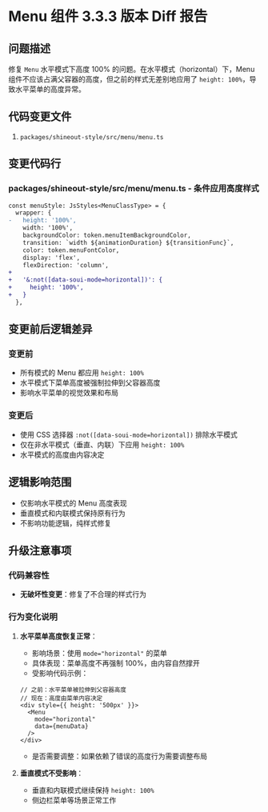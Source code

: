 # Menu 组件 3.3.3 版本 Diff 报告

## 问题描述

修复 `Menu` 水平模式下高度 100% 的问题。在水平模式（horizontal）下，Menu 组件不应该占满父容器的高度，但之前的样式无差别地应用了 `height: 100%`，导致水平菜单的高度异常。

## 代码变更文件

1. `packages/shineout-style/src/menu/menu.ts`

## 变更代码行

### packages/shineout-style/src/menu/menu.ts - 条件应用高度样式
```diff
const menuStyle: JsStyles<MenuClassType> = {
  wrapper: {
-   height: '100%',
    width: '100%',
    backgroundColor: token.menuItemBackgroundColor,
    transition: `width ${animationDuration} ${transitionFunc}`,
    color: token.menuFontColor,
    display: 'flex',
    flexDirection: 'column',
+
+   '&:not([data-soui-mode=horizontal])': {
+     height: '100%',
+   }
  },
```

## 变更前后逻辑差异

### 变更前
- 所有模式的 Menu 都应用 `height: 100%`
- 水平模式下菜单高度被强制拉伸到父容器高度
- 影响水平菜单的视觉效果和布局

### 变更后
- 使用 CSS 选择器 `:not([data-soui-mode=horizontal])` 排除水平模式
- 仅在非水平模式（垂直、内联）下应用 `height: 100%`
- 水平模式的高度由内容决定

## 逻辑影响范围
- 仅影响水平模式的 Menu 高度表现
- 垂直模式和内联模式保持原有行为
- 不影响功能逻辑，纯样式修复

## 升级注意事项

### 代码兼容性
- **无破坏性变更**：修复了不合理的样式行为

### 行为变化说明

1. **水平菜单高度恢复正常**：
   - 影响场景：使用 `mode="horizontal"` 的菜单
   - 具体表现：菜单高度不再强制 100%，由内容自然撑开
   - 受影响代码示例：
   ```tsx
   // 之前：水平菜单被拉伸到父容器高度
   // 现在：高度由菜单内容决定
   <div style={{ height: '500px' }}>
     <Menu 
       mode="horizontal"
       data={menuData}
     />
   </div>
   ```
   - 是否需要调整：如果依赖了错误的高度行为需要调整布局

2. **垂直模式不受影响**：
   - 垂直和内联模式继续保持 `height: 100%`
   - 侧边栏菜单等场景正常工作